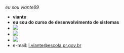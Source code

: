 *eu sou  viante69*
- **viante**
- **eu sou do curso de desenvolvimento de sistemas**
- ![](https://img.shields.io/badge/iFood-EA1D2C?style=for-the-badge&logo=ifood&logoColor=white)
- ![](https://img.shields.io/badge/TikTok-000000?style=for-the-badge&logo=tiktok&logoColor=white)
- ![](https://img.shields.io/badge/Xbox-107C10?style=for-the-badge&logo=xbox&logoColor=white)
- e-mail: l.viante@escola.pr.gov.br
  
